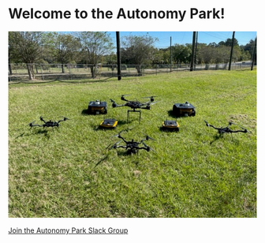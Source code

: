 # Welcome to the Autonomy Park!

![Autonomy Park robots.](images/robots.jpg)

<a href="https://join.slack.com/t/autonomypark/shared_invite/zt-2monroejk-Kf5l7pKnbAFfJVt4eI9R_A" target="_blank">Join the Autonomy Park Slack Group</a>
